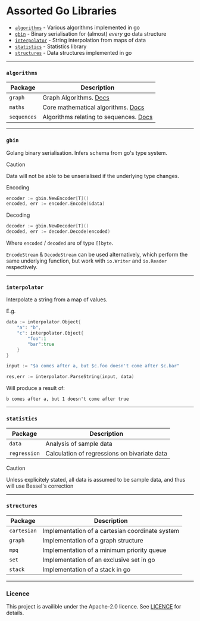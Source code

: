 # Assorted Go Libraries

    
- [`algorithms`](#algorithms) - Various algorithms implemented in go
- [`gbin`](#gbin) - Binary serialisation for (almost) *every* go data structure 
- [`interpolator`](#interpolator) - String interpolation from maps of data
- [`statistics`](#statistics) - Statistics library
- [`structures`](#structures) - Data structures implemented in go

---

### `algorithms`

| Package     | Description                                                                |
| ----------- | -------------------------------------------------------------------------- |
| `graph`     | Graph Algorithms. [Docs](./algorithms/graph/README.md)                     |
| `maths`     | Core mathematical algorithms. [Docs](./algorithms//maths/README.md)        |
| `sequences` | Algorithms relating to sequences. [Docs](./algorithms/sequences/README.md) |

---
### `gbin`

Golang binary serialisation. Infers schema from go's type system.

> [!CAUTION]
> Data will not be able to be unserialised if the underlying type changes.

Encoding

```go
encoder := gbin.NewEncoder[T]()
encoded, err := encoder.Encode(&data)
```

Decoding
```go
decoder := gbin.NewDecoder[T]()
decoded, err := decoder.Decode(encoded)
```

Where `encoded` / `decoded` are of type `[]byte`. 

`EncodeStream` & `DecodeStream` can be used alternatively, which perform the same underlying function, but work with `io.Writer` and `io.Reader` respectively.

---
### `interpolator`

Interpolate a string from a map of values.

E.g.
```go
data := interpolator.Object{
    "a": "b",
    "c": interpolator.Object{
        "foo":1
        "bar":true
    }
}

input := "$a comes after a, but $c.foo doesn't come after $c.bar"

res,err := interpolator.ParseString(input, data)
```

Will produce a result of:

```b comes after a, but 1 doesn't come after true```

---
### `statistics`

| Package      | Description                                  |
| ------------ | -------------------------------------------- |
| `data`       | Analysis of sample data                      |
| `regression` | Calculation of regressions on bivariate data |

> [!CAUTION]
> Unless explicitely stated, all data is assumed to be sample data, and thus will use Bessel's correction

---
### `structures`

| Package     | Description                                     |
| ----------- | ----------------------------------------------- |
| `cartesian` | Implementation of a cartesian coordinate system |
| `graph`     | Implementation of a graph structure             |
| `mpq`       | Implementation of a minimum priority queue      |
| `set`       | Implementation of an exclusive set in go        |
| `stack`     | Implementation of a stack in go                 |


---

### Licence

This project is availible under the Apache-2.0 licence. See [LICENCE](./LICENCE) for details.